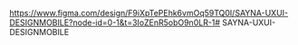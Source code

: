 https://www.figma.com/design/F9iXpTePEhk6vmOq59TQ0I/SAYNA-UXUI-DESIGNMOBILE?node-id=0-1&t=3IoZEnR5obO9n0LR-1# SAYNA-UXUI-DESIGNMOBILE
